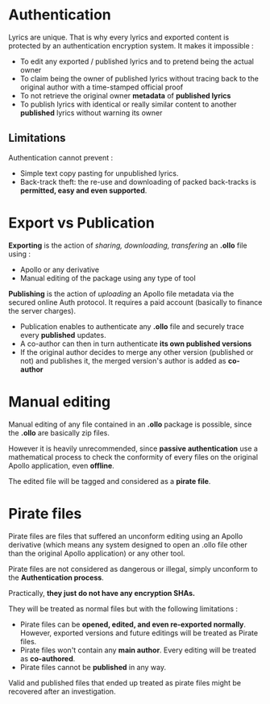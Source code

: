 # Authentication
Lyrics are unique. That is why every lyrics and exported content is protected by an authentication encryption system. It makes it impossible :
- To edit any exported / published lyrics and to pretend being the actual owner
- To claim being the owner of published lyrics without tracing back to the original author with a time-stamped official proof
- To not retrieve the original owner **metadata** of **published lyrics**
- To publish lyrics with identical or really similar content to another **published** lyrics without warning its owner

## Limitations
Authentication cannot prevent :
- Simple text copy pasting for unpublished lyrics.
- Back-track theft: the re-use and downloading of packed back-tracks is **permitted, easy and even supported**.

# Export vs Publication
**Exporting** is the action of *sharing, downloading, transfering* an **.ollo** file using :
- Apollo or any derivative
- Manual editing of the package using any type of tool

**Publishing** is the action of *uploading* an Apollo file metadata via the secured online Auth protocol. It requires a paid account (basically to finance the server charges). 
- Publication enables to authenticate any **.ollo** file and securely trace every **published** updates. 
- A co-author can then in turn authenticate **its own published versions** 
- If the original author decides to merge any other version (published or not) and publishes it, the merged version's author is added as **co-author**
# Manual editing
Manual editing of any file contained in an **.ollo** package is possible, since the **.ollo** are basically zip files. 

However it is heavily unrecommended, since **passive authentication** use a mathematical process to check the conformity of every files on the original Apollo application, even **offline**. 

The edited file will be tagged and considered as a **pirate file**. 
# Pirate files
Pirate files are files that suffered an unconform editing using an Apollo derivative (which means any system designed to open an .ollo file other than the original Apollo application) or any other tool.

Pirate files are not considered as dangerous or illegal, simply unconform to the **Authentication process**.

Practically, **they just do not have any encryption SHAs.**

They will be treated as normal files but with the following limitations :
- Pirate files can be **opened, edited, and even re-exported normally**. However, exported versions and future editings will be treated as Pirate files.
- Pirate files won't contain any **main author**. Every editing will be treated as **co-authored**. 
- Pirate files cannot be **published** in any way.

Valid and published files that ended up treated as pirate files might be recovered after an investigation.